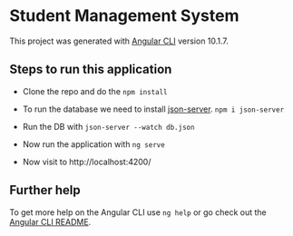 # Student Management System

This project was generated with [Angular CLI](https://github.com/angular/angular-cli) version 10.1.7.

## Steps to run this application
- Clone the repo and do the `npm install`

- To run the database we need to install [json-server](https://www.npmjs.com/package/json-server). `npm i json-server`

- Run the DB with `json-server --watch db.json`

- Now run the application with `ng serve`

- Now visit to http://localhost:4200/

## Further help

To get more help on the Angular CLI use `ng help` or go check out the [Angular CLI README](https://github.com/angular/angular-cli/blob/master/README.md).

